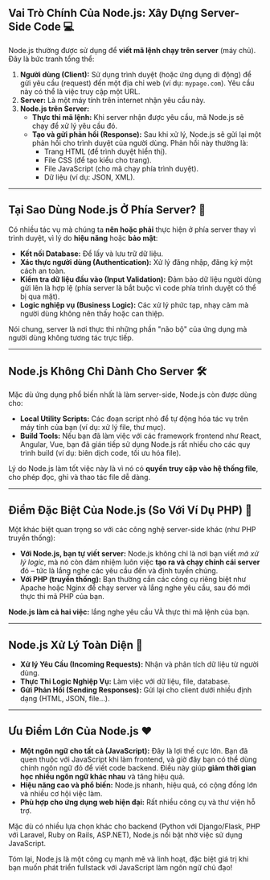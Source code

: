 ## Vai Trò Chính Của Node.js: Xây Dựng Server-Side Code 💻

Node.js thường được sử dụng để **viết mã lệnh chạy trên server** (máy chủ). Đây là bức tranh tổng thể:

1. **Người dùng (Client):** Sử dụng trình duyệt (hoặc ứng dụng di động) để gửi yêu cầu (request) đến một địa chỉ web (ví dụ: `mypage.com`). Yêu cầu này có thể là việc truy cập một URL.
2. **Server:** Là một máy tính trên internet nhận yêu cầu này.
3. **Node.js trên Server:**
   - **Thực thi mã lệnh:** Khi server nhận được yêu cầu, mã Node.js sẽ chạy để xử lý yêu cầu đó.
   - **Tạo và gửi phản hồi (Response):** Sau khi xử lý, Node.js sẽ gửi lại một phản hồi cho trình duyệt của người dùng. Phản hồi này thường là:
     - Trang HTML (để trình duyệt hiển thị).
     - File CSS (để tạo kiểu cho trang).
     - File JavaScript (cho mã chạy phía trình duyệt).
     - Dữ liệu (ví dụ: JSON, XML).

---

## Tại Sao Dùng Node.js Ở Phía Server? 🧐

Có nhiều tác vụ mà chúng ta **nên hoặc phải** thực hiện ở phía server thay vì trình duyệt, vì lý do **hiệu năng** hoặc **bảo mật**:

- **Kết nối Database:** Để lấy và lưu trữ dữ liệu.
- **Xác thực người dùng (Authentication):** Xử lý đăng nhập, đăng ký một cách an toàn.
- **Kiểm tra dữ liệu đầu vào (Input Validation):** Đảm bảo dữ liệu người dùng gửi lên là hợp lệ (phía server là bắt buộc vì code phía trình duyệt có thể bị qua mặt).
- **Logic nghiệp vụ (Business Logic):** Các xử lý phức tạp, nhạy cảm mà người dùng không nên thấy hoặc can thiệp.

Nói chung, server là nơi thực thi những phần "não bộ" của ứng dụng mà người dùng không tương tác trực tiếp.

---

## Node.js Không Chỉ Dành Cho Server 🛠️

Mặc dù ứng dụng phổ biến nhất là làm server-side, Node.js còn được dùng cho:

- **Local Utility Scripts:** Các đoạn script nhỏ để tự động hóa tác vụ trên máy tính của bạn (ví dụ: xử lý file, thư mục).
- **Build Tools:** Nếu bạn đã làm việc với các framework frontend như React, Angular, Vue, bạn đã gián tiếp sử dụng Node.js rất nhiều cho các quy trình build (ví dụ: biên dịch code, tối ưu hóa file).

Lý do Node.js làm tốt việc này là vì nó có **quyền truy cập vào hệ thống file**, cho phép đọc, ghi và thao tác file dễ dàng.

---

## Điểm Đặc Biệt Của Node.js (So Với Ví Dụ PHP) 🌟

Một khác biệt quan trọng so với các công nghệ server-side khác (như PHP truyền thống):

- **Với Node.js, bạn tự viết server:** Node.js không chỉ là nơi bạn viết _mã xử lý logic_, mà nó còn đảm nhiệm luôn việc **tạo ra và chạy chính cái server** đó – tức là lắng nghe các yêu cầu đến và định tuyến chúng.
- **Với PHP (truyền thống):** Bạn thường cần các công cụ riêng biệt như Apache hoặc Nginx để chạy server và lắng nghe yêu cầu, sau đó mới thực thi mã PHP của bạn.

**Node.js làm cả hai việc:** lắng nghe yêu cầu VÀ thực thi mã lệnh của bạn.

---

## Node.js Xử Lý Toàn Diện 🔄

- **Xử lý Yêu Cầu (Incoming Requests):** Nhận và phân tích dữ liệu từ người dùng.
- **Thực Thi Logic Nghiệp Vụ:** Làm việc với dữ liệu, file, database.
- **Gửi Phản Hồi (Sending Responses):** Gửi lại cho client dưới nhiều định dạng (HTML, JSON, file...).

---

## Ưu Điểm Lớn Của Node.js ❤️

- **Một ngôn ngữ cho tất cả (JavaScript):** Đây là lợi thế cực lớn. Bạn đã quen thuộc với JavaScript khi làm frontend, và giờ đây bạn có thể dùng chính ngôn ngữ đó để viết code backend. Điều này giúp **giảm thời gian học nhiều ngôn ngữ khác nhau** và tăng hiệu quả.
- **Hiệu năng cao và phổ biến:** Node.js nhanh, hiệu quả, có cộng đồng lớn và nhiều cơ hội việc làm.
- **Phù hợp cho ứng dụng web hiện đại:** Rất nhiều công cụ và thư viện hỗ trợ.

Mặc dù có nhiều lựa chọn khác cho backend (Python với Django/Flask, PHP với Laravel, Ruby on Rails, ASP.NET), Node.js nổi bật nhờ việc sử dụng JavaScript.

Tóm lại, Node.js là một công cụ mạnh mẽ và linh hoạt, đặc biệt giá trị khi bạn muốn phát triển fullstack với JavaScript làm ngôn ngữ chủ đạo!
